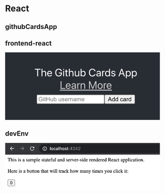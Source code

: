 # React 
## githubCardsApp
## frontend-react
![alt text](https://github.com/Yue-design/githubCardsApp/blob/master/output/1.png)
## devEnv
![alt text](https://github.com/Yue-design/githubCardsApp/blob/master/output/2.png)
